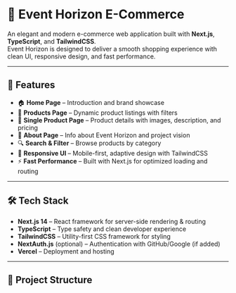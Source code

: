 # 🌌 Event Horizon E-Commerce  

An elegant and modern e-commerce web application built with **Next.js**, **TypeScript**, and **TailwindCSS**.  
Event Horizon is designed to deliver a smooth shopping experience with clean UI, responsive design, and fast performance.  

---

## 🚀 Features  

- 🏠 **Home Page** – Introduction and brand showcase  
- 🛒 **Products Page** – Dynamic product listings with filters  
- 📄 **Single Product Page** – Product details with images, description, and pricing  
- 📑 **About Page** – Info about Event Horizon and project vision  
- 🔍 **Search & Filter** – Browse products by category  
- 🎨 **Responsive UI** – Mobile-first, adaptive design with TailwindCSS  
- ⚡ **Fast Performance** – Built with Next.js for optimized loading and routing  

---

## 🛠️ Tech Stack  

- **Next.js 14** – React framework for server-side rendering & routing  
- **TypeScript** – Type safety and clean developer experience  
- **TailwindCSS** – Utility-first CSS framework for styling  
- **NextAuth.js** (optional) – Authentication with GitHub/Google (if added)  
- **Vercel** – Deployment and hosting  

---

## 📂 Project Structure  


